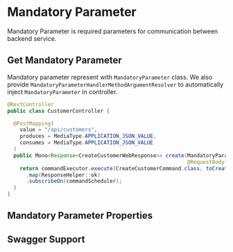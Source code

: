 # Mandatory Parameter

Mandatory Parameter is required parameters for communication between backend service.

## Get Mandatory Parameter

Mandatory parameter represent with `MandatoryParameter` class. 
We also provide `MandatoryParameterHandlerMethodArgumentResolver` to automatically inject `MandatoryParameter` in controller.

```java
@RestController
public class CustomerController {

  @PostMapping(
    value = "/api/customers",
    produces = MediaType.APPLICATION_JSON_VALUE,
    consumes = MediaType.APPLICATION_JSON_VALUE
  )
  public Mono<Response<CreateCustomerWebResponse>> create(MandatoryParameter mandatoryParameter,
                                                          @RequestBody CreateCustomerWebRequest request) {
    return commandExecutor.execute(CreateCustomerCommand.class, toCreateCustomerCommandRequest(mandatoryParameter, request))
      .map(ResponseHelper::ok)
      .subscribeOn(commandScheduler);
  }
}
```

## Mandatory Parameter Properties



## Swagger Support 